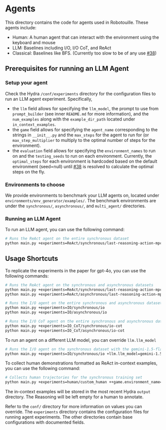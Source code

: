 # Agents

This directory contains the code for agents used in Robotouille. These agents include:

- Human: A human agent that can interact with the environment using the keyboard and mouse
- LLM: Baselines including I/O, I/O CoT, and ReAct
- Classical: Baselines like BFS. (Currently too slow to be of any use [#38](https://github.com/portal-cornell/robotouille/issues/38))

## Prerequisites for running an LLM Agent

### Setup your agent
Check the Hydra `/conf/experiments` directory for the configuration files to run an LLM agent experiment. Specifically,
- the `llm` field allows for specifying the `llm_model`, the prompt to use from `prompt_builder` (see inner `README.md` for more information), and the `num_examples` along with the `example_dir_path` located under `in_context_examples`.
- the `game` field allows for specifying the `agent_name` corresponding to the strings in `__init__.py` and the `max_steps` for the agent to run for (or `max_step_multiplier` to multiply to the optimal number of steps for the environment).
- the `evaluation` field allows for specifying the `environment_names` to run on and the `testing_seeds` to run on each environment. Currently, the `optimal_steps` for each environment is hardcoded based on the default environment (seed=null) until [#38](https://github.com/portal-cornell/robotouille/issues/38) is resolved to calculate the optimal steps on the fly.

### Environments to choose
We provide environments to benchmark your LLM agents on, located under `environments/env_generator/examples/`. The benchmark environments are under the `synchronous/`, `asynchronous/`, and `multi_agent/` directories.

### Running an LLM Agent
To run an LLM agent, you can use the following command:
```sh
# Runs the ReAct agent on the entire synchronous dataset
python main.py +experiments=ReAct/synchronous/last-reasoning-action-mpc
```

## Usage Shortcuts

To replicate the experiments in the paper for gpt-4o, you can use the following commands:
```sh
# Runs the ReAct agent on the synchronous and asynchronous datasets
python main.py +experiments=ReAct/synchronous/last-reasoning-action-mpc
python main.py +experiments=ReAct/asynchronous/last-reasoning-action-mpc

# Runs the I/O agent on the entire synchronous and asynchronous datasets
python main.py +experiments=IO/synchronous/io
python main.py +experiments=IO/asynchronous/io

# Runs the I/O CoT agent on the entire synchronous and asynchronous datasets
python main.py +experiments=IO_CoT/synchronous/io-cot
python main.py +experiments=IO_CoT/asynchronous/io-cot
```

To run an agent on a different LLM model, you can override `llm.llm_model`
```sh
# Runs the I/O agent on the synchronous dataset with the gemini-1.5-flash model
python main.py +experiments=IO/synchronous/io +llm.llm_model=gemini-1.5-flash
```

To collect human demonstrations formatted as ReAct in-context examples, you can use the following command:
```sh
# Collects human trajectories for the synchronous training set
python main.py +experiments=human/custom_human ++game.environment_name=synchronous_train/0_cheese_onion_sandwich ++game.seed=26
```
The in-context examples will be stored in the most recent Hydra `output` directory. The Reasoning will be left empty for a human to annotate.

Refer to the `conf/` directory for more information on values you can override. The `experiments` directory contains the configuration files for running agent experiments. The other directories contain base configurations with documented fields.